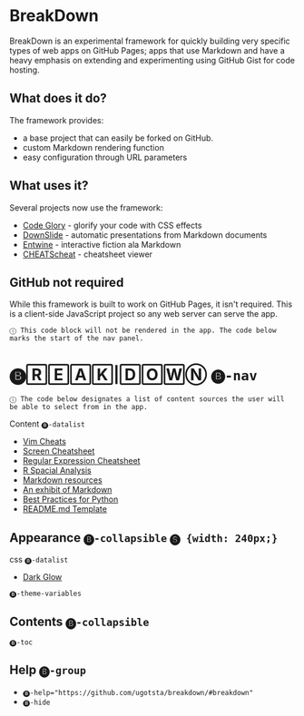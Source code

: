 # BreakDown
BreakDown is an experimental framework for quickly building very specific types of web apps on GitHub Pages; apps that use Markdown and have a heavy emphasis on extending and experimenting using GitHub Gist for code hosting.

## What does it do?
The framework provides:
- a base project that can easily be forked on GitHub.
- custom Markdown rendering function
- easy configuration through URL parameters

## What uses it?
Several projects now use the framework:
- [Code Glory](https://ugotsta.github.io/code-glory/) - glorify your code with CSS effects
- [DownSlide](https://ugotsta.github.io/downslide/) - automatic presentations from Markdown documents
- [Entwine](https://ugotsta.github.io/entwine/) - interactive fiction ala Markdown
- [CHEATScheat](https://ugotsta.github.io/cheats/) - cheatsheet viewer

## GitHub not required
While this framework is built to work on GitHub Pages, it isn't required. This is a client-side JavaScript project so any web server can serve the app.

`ⓘ This code block will not be rendered in the app. The code below marks the start of the nav panel.`

# 🅑🅁🄴🄰🄺|🄳🄾🅆Ⓝ `🅑-nav`

`ⓘ The code below designates a list of content sources the user will be able to select from in the app.`

Content `🅑-datalist`
- [Vim Cheats](https://gist.github.com/c002acb756d5cf09b1ad98494a81baa3)
- [Screen Cheatsheet](https://gist.github.com/af918e1618682638aa82)
- [Regular Expression Cheatsheet](https://gist.github.com/3893f6ac9447f7ee27fe)
- [R Spacial Analysis](https://gist.github.com/fc661f26ef51eae6377b)
- [Markdown resources](https://gist.github.com/eba62d45c82d0767a5a0)
- [An exhibit of Markdown](https://gist.github.com/deb74713e6aff8fdfce2)
- [Best Practices for Python](https://gist.github.com/7001839)
- [README.md Template](https://gist.github.com/109311bb0361f32d87a2)

## Appearance `🅑-collapsible` `🅢 {width: 240px;}`

css `🅑-datalist`
- [Dark Glow](https://gist.github.com/c6d0a4d16b627d72563b43b60a164c31)

`🅑-theme-variables`

## Contents `🅑-collapsible`

`🅑-toc`

## Help `🅑-group`

- `🅑-help="https://github.com/ugotsta/breakdown/#breakdown"`
- `🅑-hide`
